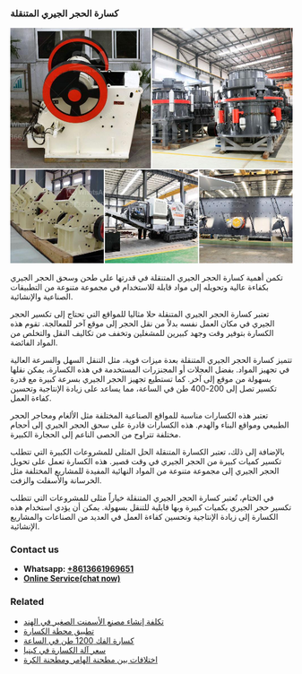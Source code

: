 <h3>كسارة الحجر الجيري المتنقلة</h3><img src='1701852724.jpg' alt=''><p>تكمن أهمية كسارة الحجر الجيري المتنقلة في قدرتها على طحن وسحق الحجر الجيري بكفاءة عالية وتحويله إلى مواد قابلة للاستخدام في مجموعة متنوعة من التطبيقات الصناعية والإنشائية.</p><p>تعتبر كسارة الحجر الجيري المتنقلة حلا مثاليا للمواقع التي تحتاج إلى تكسير الحجر الجيري في مكان العمل نفسه بدلاً من نقل الحجر إلى موقع آخر للمعالجة. تقوم هذه الكسارة بتوفير وقت وجهد كبيرين للمشغلين وتخفف من تكاليف النقل والتخلص من المواد الفائضة.</p><p>تتميز كسارة الحجر الجيري المتنقلة بعدة ميزات قوية، مثل التنقل السهل والسرعة العالية في تجهيز المواد. بفضل العجلات أو المجنزرات المستخدمة في هذه الكسارة، يمكن نقلها بسهولة من موقع إلى آخر. كما تستطيع تجهيز الحجر الجيري بسرعة كبيرة مع قدرة تكسير تصل إلى 200-400 طن في الساعة، مما يساعد على زيادة الإنتاجية وتحسين كفاءة العمل.</p><p>تعتبر هذه الكسارات مناسبة للمواقع الصناعية المختلفة مثل الألغام ومحاجر الحجر الطبيعي ومواقع البناء والهدم. هذه الكسارات قادرة على سحق الحجر الجيري إلى أحجام مختلفة تتراوح من الحصى الناعم إلى الحجارة الكبيرة.</p><p>بالإضافة إلى ذلك، تعتبر الكسارة المتنقلة الحل المثلى للمشروعات الكبيرة التي تتطلب تكسير كميات كبيرة من الحجر الجيري في وقت قصير. هذه الكسارة تعمل على تحويل الحجر الجيري إلى مجموعة متنوعة من المواد النهائية المفيدة للمشاريع المختلفة مثل الخرسانة والأسفلت والزفت.</p><p>في الختام، تُعتبر كسارة الحجر الجيري المتنقلة خياراً مثلى للمشروعات التي تتطلب تكسير حجر الجيري بكميات كبيرة وبها قابلية للتنقل بسهولة. يمكن أن يؤدي استخدام هذه الكسارة إلى زيادة الإنتاجية وتحسين كفاءة العمل في العديد من الصناعات والمشاريع الإنشائية.</p><h3>Contact us</h3><ul><li><strong>Whatsapp:&nbsp;<a href="https://wa.me/8613661969651">+8613661969651</a></strong></li><li><a href="https://swt.shibang-china.com/?git&amp;zhl&amp;كسارة الحجر الجيري المتنقلة"><strong>Online Service(chat now)</strong></a></li></ul><h3>Related</h3><ul><li><a href='تكلفة إنشاء مصنع الأسمنت الصغير في الهند.md'>تكلفة إنشاء مصنع الأسمنت الصغير في الهند</a></li><li><a href='تطبيق محطة الكسارة.md'>تطبيق محطة الكسارة</a></li><li><a href='كسارة الفك 1200 طن في الساعة.md'>كسارة الفك 1200 طن في الساعة</a></li><li><a href='سعر آلة الكسارة في كينيا.md'>سعر آلة الكسارة في كينيا</a></li><li><a href='اختلافات بين مطحنة الهامر ومطحنة الكرة.md'>اختلافات بين مطحنة الهامر ومطحنة الكرة</a></li></ul>